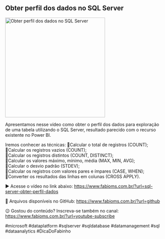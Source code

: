 ## Obter perfil dos dados no SQL Server

<img src="https://fabioms.com.br//uploads/youtube/SYQ0f8xCiqc.png" alt="Obter perfil dos dados no SQL Server" title="SQL Server" width="320"/>

Apresentamos nesse vídeo como obter o perfil dos dados para exploração de uma tabela utilizando o SQL Server, resultado parecido com o recurso existente no Power BI.

Iremos conhecer as técnicas: 
🔹Calcular o total de registros (COUNT);  
🔹Calcular os registros vazios (COUNT);  
🔹Calcular os registros distintos (COUNT, DISTINCT);  
🔹Calcular os valores máximo, mínimo, média (MAX, MIN, AVG);  
🔹Calcular o desvio padrão (STDEV);  
🔹Calcular os registros com valores pares e ímpares (CASE, WHEN);  
🔹Converter os resultados das linhas em colunas (CROSS APPLY).  

▶️ Acesse o vídeo no link abaixo:
https://www.fabioms.com.br/?url=sql-server-obter-perfil-dados

📁 Arquivos disponíveis no GitHub:
https://www.fabioms.com.br/?url=github

😉 Gostou do conteúdo? Inscreva-se também no canal:
https://www.fabioms.com.br/?url=youtube-subscribe

#microsoft #dataplatform #sqlserver #sqldatabase #datamanagement #sql #dataanalytics #DicaDoFabinho